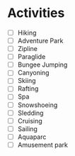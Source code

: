 # Activities

 - [ ] Hiking
 - [ ] Adventure Park
 - [ ] Zipline
 - [ ] Paraglide
 - [ ] Bungee Jumping
 - [ ] Canyoning
 - [ ] Skiing
 - [ ] Rafting
 - [ ] Spa
 - [ ] Snowshoeing
 - [ ] Sledding
 - [ ] Cruising
 - [ ] Sailing
 - [ ] Aquaparc
 - [ ] Amusement park
